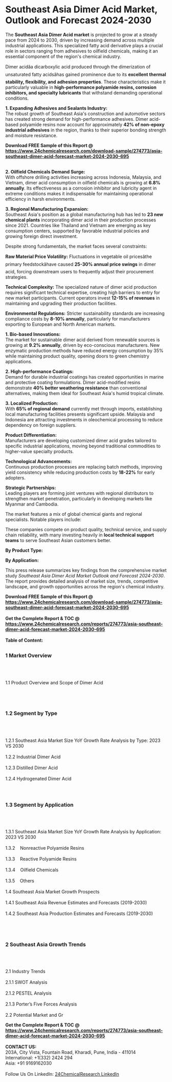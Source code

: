 <h1>Southeast Asia Dimer Acid Market, Outlook and Forecast 2024-2030</h1><p>The <strong>Southeast Asia Dimer Acid market</strong> is projected to grow at a steady pace from 2024 to 2030, driven by increasing demand across multiple industrial applications. This specialized fatty acid derivative plays a crucial role in sectors ranging from adhesives to oilfield chemicals, making it an essential component of the region's chemical industry.</p><p>Dimer acidâa dicarboxylic acid produced through the dimerization of unsaturated fatty acidsâhas gained prominence due to its <strong>excellent thermal stability, flexibility, and adhesion properties</strong>. These characteristics make it particularly valuable in <strong>high-performance polyamide resins, corrosion inhibitors, and specialty lubricants</strong> that withstand demanding operational conditions.</p><p><strong>1. Expanding Adhesives and Sealants Industry:</strong><br>
The robust growth of Southeast Asia's construction and automotive sectors has created strong demand for high-performance adhesives. Dimer acid-based polyamide resins now account for approximately <strong>42% of non-epoxy industrial adhesives</strong> in the region, thanks to their superior bonding strength and moisture resistance.</p><div><b>Download FREE Sample of this Report @ 
            <a href="https://www.24chemicalresearch.com/download-sample/274773/asia-southeast-dimer-acid-forecast-market-2024-2030-695">
            https://www.24chemicalresearch.com/download-sample/274773/asia-southeast-dimer-acid-forecast-market-2024-2030-695</a></b></div><br><p><strong>2. Oilfield Chemicals Demand Surge:</strong><br>
With offshore drilling activities increasing across Indonesia, Malaysia, and Vietnam, dimer acid consumption in oilfield chemicals is growing at <strong>6.8% annually</strong>. Its effectiveness as a corrosion inhibitor and lubricity agent in extreme conditions makes it indispensable for maintaining operational efficiency in harsh environments.</p><p><strong>3. Regional Manufacturing Expansion:</strong><br>
Southeast Asia's position as a global manufacturing hub has led to <strong>23 new chemical plants</strong> incorporating dimer acid in their production processes since 2021. Countries like Thailand and Vietnam are emerging as key consumption centers, supported by favorable industrial policies and growing foreign direct investment.</p><p>Despite strong fundamentals, the market faces several constraints:</p><p><strong>Raw Material Price Volatility:</strong> Fluctuations in vegetable oil pricesâthe primary feedstockâhave caused <strong>25-30% annual price swings</strong> in dimer acid, forcing downstream users to frequently adjust their procurement strategies.</p><p><strong>Technical Complexity:</strong> The specialized nature of dimer acid production requires significant technical expertise, creating high barriers to entry for new market participants. Current operators invest <strong>12-15% of revenues</strong> in maintaining and upgrading their production facilities.</p><p><strong>Environmental Regulations:</strong> Stricter sustainability standards are increasing compliance costs by <strong>8-10% annually</strong>, particularly for manufacturers exporting to European and North American markets.</p><p><strong>1. Bio-based Innovations:</strong><br>
The market for sustainable dimer acid derived from renewable sources is growing at <strong>9.2% annually</strong>, driven by eco-conscious manufacturers. New enzymatic production methods have reduced energy consumption by 35% while maintaining product quality, opening doors to green chemistry applications.</p><p><strong>2. High-performance Coatings:</strong><br>
Demand for durable industrial coatings has created opportunities in marine and protective coating formulations. Dimer acid-modified resins demonstrate <strong>40% better weathering resistance</strong> than conventional alternatives, making them ideal for Southeast Asia's humid tropical climate.</p><p><strong>3. Localized Production:</strong><br>
With <strong>65% of regional demand</strong> currently met through imports, establishing local manufacturing facilities presents significant upside. Malaysia and Indonesia are attracting investments in oleochemical processing to reduce dependency on foreign suppliers.</p><p><strong>Product Differentiation:</strong><br>
	Manufacturers are developing customized dimer acid grades tailored to specific industrial applications, moving beyond traditional commodities to higher-value specialty products.</p><p><strong>Technological Advancements:</strong><br>
	Continuous production processes are replacing batch methods, improving yield consistency while reducing production costs by <strong>18-22%</strong> for early adopters.</p><p><strong>Strategic Partnerships:</strong><br>
	Leading players are forming joint ventures with regional distributors to strengthen market penetration, particularly in developing markets like Myanmar and Cambodia.</p><p>The market features a mix of global chemical giants and regional specialists. Notable players include:</p><p>These companies compete on product quality, technical service, and supply chain reliability, with many investing heavily in <strong>local technical support teams</strong> to serve Southeast Asian customers better.</p><p><strong>By Product Type:</strong></p><p><strong>By Application:</strong></p><p>This press release summarizes key findings from the comprehensive market study <em>Southeast Asia Dimer Acid Market Outlook and Forecast 2024-2030</em>. The report provides detailed analysis of market size, trends, competitive landscape, and growth opportunities across the region's chemical industry.</p><div><b>Download FREE Sample of this Report @ 
            <a href="https://www.24chemicalresearch.com/download-sample/274773/asia-southeast-dimer-acid-forecast-market-2024-2030-695">
            https://www.24chemicalresearch.com/download-sample/274773/asia-southeast-dimer-acid-forecast-market-2024-2030-695</a></b></div><br><div><b>Get the Complete Report & TOC @ 
            <a href="https://www.24chemicalresearch.com/reports/274773/asia-southeast-dimer-acid-forecast-market-2024-2030-695">
            https://www.24chemicalresearch.com/reports/274773/asia-southeast-dimer-acid-forecast-market-2024-2030-695</a></b></div><br>
            <b>Table of Content:</b><p><h2><span style="font-size:16px"><strong>1 Market Overview&nbsp;&nbsp; &nbsp;</strong></span></h2><br />
<br />
<p>1.1 Product Overview and Scope of Dimer Acid&nbsp;</p><br />
<br />
<h2><strong><span style="font-size:16px">1.2 Segment by Type&nbsp;&nbsp; &nbsp;</span></strong></h2><br />
<br />
<p>1.2.1 Southeast Asia Market Size YoY Growth Rate Analysis by Type: 2023 VS 2030&nbsp;&nbsp; &nbsp;<br /><br />
1.2.2 Industrial Dimer Acid&nbsp;&nbsp; &nbsp;<br /><br />
1.2.3 Distilled Dimer Acid<br /><br />
1.2.4 Hydrogenated Dimer Acid<br /><br />
<br />
<h2><span style="font-size:16px"><strong>1.3 Segment by Application&nbsp;&nbsp;</strong></span></h2><br />
<br />
<p>1.3.1 Southeast Asia Market Size YoY Growth Rate Analysis by Application: 2023 VS 2030&nbsp;&nbsp; &nbsp;<br /><br />
1.3.2&nbsp;&nbsp; &nbsp;Nonreactive Polyamide Resins<br /><br />
1.3.3&nbsp;&nbsp; &nbsp;Reactive Polyamide Resins<br /><br />
1.3.4&nbsp;&nbsp; &nbsp;Oilfield Chemicals<br /><br />
1.3.5&nbsp;&nbsp; &nbsp;Others<br /><br />
1.4 Southeast Asia Market Growth Prospects&nbsp;&nbsp; &nbsp;<br /><br />
1.4.1 Southeast Asia Revenue Estimates and Forecasts (2019-2030)&nbsp;&nbsp; &nbsp;<br /><br />
1.4.2 Southeast Asia Production Estimates and Forecasts (2019-2030)&nbsp;&nbsp;</p><br />
<br />
<h2><span style="font-size:16px"><strong>2 Southeast Asia Growth Trends&nbsp;&nbsp; &nbsp;</strong></span></h2><br />
<br />
<p>2.1 Industry Trends&nbsp;&nbsp; &nbsp;<br /><br />
2.1.1 SWOT Analysis&nbsp;&nbsp; &nbsp;<br /><br />
2.1.2 PESTEL Analysis&nbsp;&nbsp; &nbsp;<br /><br />
2.1.3 Porter&rsquo;s Five Forces Analysis&nbsp;&nbsp; &nbsp;<br /><br />
2.2 Potential Market and Gr</p><div><b>Get the Complete Report & TOC @ 
            <a href="https://www.24chemicalresearch.com/reports/274773/asia-southeast-dimer-acid-forecast-market-2024-2030-695">
            https://www.24chemicalresearch.com/reports/274773/asia-southeast-dimer-acid-forecast-market-2024-2030-695</a></b></div><br><b>CONTACT US:</b><br>
            203A, City Vista, Fountain Road, Kharadi, Pune, India - 411014<br>
            International: +1(332) 2424 294<br>
            Asia: +91 9169162030 <br><br>
            Follow Us On LinkedIn: <a href="https://www.linkedin.com/company/24chemicalresearch/">24ChemicalResearch LinkedIn</a>